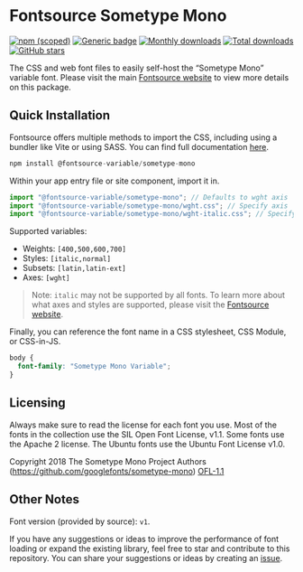 # Fontsource Sometype Mono

[![npm (scoped)](https://img.shields.io/npm/v/@fontsource-variable/sometype-mono?color=brightgreen)](https://www.npmjs.com/package/@fontsource-variable/sometype-mono) [![Generic badge](https://img.shields.io/badge/fontsource-passing-brightgreen)](https://github.com/fontsource/fontsource) [![Monthly downloads](https://badgen.net/npm/dm/@fontsource-variable/sometype-mono)](https://github.com/fontsource/fontsource) [![Total downloads](https://badgen.net/npm/dt/@fontsource-variable/sometype-mono)](https://github.com/fontsource/fontsource) [![GitHub stars](https://img.shields.io/github/stars/fontsource/fontsource.svg?style=social&label=Star)](https://github.com/fontsource/fontsource/stargazers)

The CSS and web font files to easily self-host the “Sometype Mono” variable font. Please visit the main [Fontsource website](https://fontsource.org/fonts/sometype-mono) to view more details on this package.

## Quick Installation

Fontsource offers multiple methods to import the CSS, including using a bundler like Vite or using SASS. You can find full documentation [here](https://fontsource.org/docs/getting-started/introduction).

```javascript
npm install @fontsource-variable/sometype-mono
```

Within your app entry file or site component, import it in.

```javascript
import "@fontsource-variable/sometype-mono"; // Defaults to wght axis
import "@fontsource-variable/sometype-mono/wght.css"; // Specify axis
import "@fontsource-variable/sometype-mono/wght-italic.css"; // Specify axis and style
```

Supported variables:
- Weights: `[400,500,600,700]`
- Styles: `[italic,normal]`
- Subsets: `[latin,latin-ext]`
- Axes: `[wght]`

> Note: `italic` may not be supported by all fonts. To learn more about what axes and styles are supported, please visit the [Fontsource website](https://fontsource.org/fonts/sometype-mono).

Finally, you can reference the font name in a CSS stylesheet, CSS Module, or CSS-in-JS.

```css
body {
  font-family: "Sometype Mono Variable";
}
```

## Licensing
Always make sure to read the license for each font you use. Most of the fonts in the collection use the SIL Open Font License, v1.1. Some fonts use the Apache 2 license. The Ubuntu fonts use the Ubuntu Font License v1.0.

Copyright 2018 The Sometype Mono Project Authors (https://github.com/googlefonts/sometype-mono)
[OFL-1.1](http://scripts.sil.org/OFL)

## Other Notes
Font version (provided by source): `v1`.

If you have any suggestions or ideas to improve the performance of font loading or expand the existing library, feel free to star and contribute to this repository. You can share your suggestions or ideas by creating an [issue](https://github.com/fontsource/fontsource/issues).